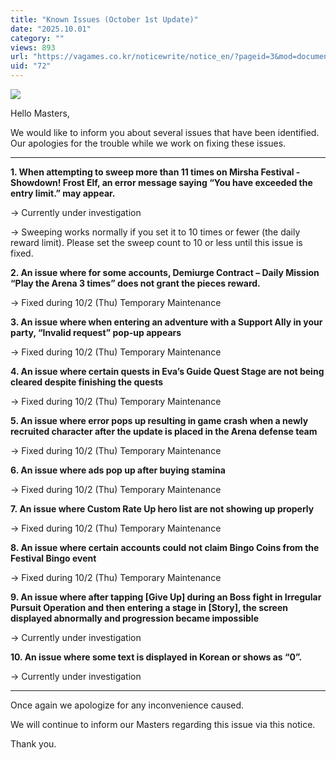 ```yaml
---
title: "Known Issues (October 1st Update)"
date: "2025.10.01"
category: ""
views: 893
url: "https://vagames.co.kr/noticewrite/notice_en/?pageid=3&mod=document&uid=72"
uid: "72"
---
```


![](/images/news/live/en/72-a9646776.webp)

Hello Masters,

  

We would like to inform you about several issues that have been identified. Our apologies for the trouble while we work on fixing these issues.

  

* * *

**1\. When attempting to sweep more than 11 times on Mirsha Festival - Showdown! Frost Elf, an error message saying “You have exceeded the entry limit.” may appear.**

→ Currently under investigation

→ Sweeping works normally if you set it to 10 times or fewer (the daily reward limit). Please set the sweep count to 10 or less until this issue is fixed.

  

**2\. An issue where for some accounts, Demiurge Contract – Daily Mission “Play the Arena 3 times” does not grant the pieces reward.**

→ Fixed during 10/2 (Thu) Temporary Maintenance

  

**3\. An issue where when entering an adventure with a Support Ally in your party, “Invalid request” pop-up appears**

→ Fixed during 10/2 (Thu) Temporary Maintenance

  

**4\. An issue where certain quests in Eva’s Guide Quest Stage are not being cleared despite finishing the quests**

→ Fixed during 10/2 (Thu) Temporary Maintenance

  

**5\. An issue where error pops up resulting in game crash when a newly recruited character after the update is placed in the Arena defense team**

→ Fixed during 10/2 (Thu) Temporary Maintenance

  

**6\. An issue where ads pop up after buying stamina**

→ Fixed during 10/2 (Thu) Temporary Maintenance

  

**7. An issue where Custom Rate Up hero list are not showing up properly**

→ Fixed during 10/2 (Thu) Temporary Maintenance

  

**8\. An issue where certain accounts could not claim Bingo Coins from the Festival Bingo event**

→ Fixed during 10/2 (Thu) Temporary Maintenance

**9\. An issue where after tapping \[Give Up\] during an Boss fight in Irregular Pursuit Operation and then entering a stage in \[Story\], the screen displayed abnormally and progression became impossible**

→ Currently under investigation

**10\. An issue where some text is displayed in Korean or shows as “0”.**

→ Currently under investigation

* * *

Once again we apologize for any inconvenience caused.

We will continue to inform our Masters regarding this issue via this notice.

Thank you.